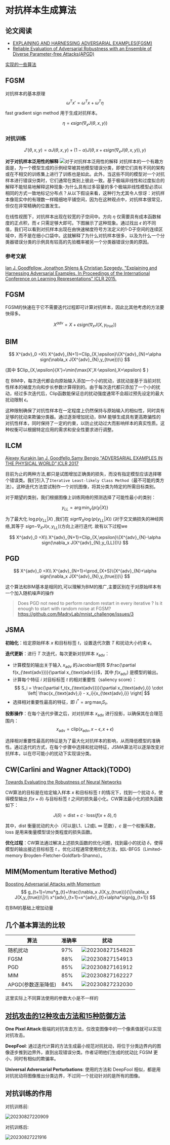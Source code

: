 <head>
    <script src="https://cdn.mathjax.org/mathjax/latest/MathJax.js?config=TeX-AMS-MML_HTMLorMML" type="text/javascript"></script>
    <script type="text/x-mathjax-config">
        MathJax.Hub.Config({
            tex2jax: {
            skipTags: ['script', 'noscript', 'style', 'textarea', 'pre'],
            inlineMath: [['$','$'],["\\(","\\)"]],
            displayMath: [
                ['$$', '$$'],
                ['\\[', '\\]']
                ],
            }
        });
    </script>
</head>

# 对抗样本生成算法

## 论文阅读

+ [EXPLAINING AND HARNESSING ADVERSARIAL EXAMPLES(FGSM)](./EXPLAINING_AND_HARNESSING_ADVERSARIAL_EXAMPLES.md)
+ [Reliable Evaluation of Adversarial Robustness with an Ensemble of Diverse Parameter-free Attacks(APGD)](./PGD.md)


[实现的一些算法](https://github.com/Mintisn/ADVERSARIALEXAMPLES)


## FGSM

对抗样本的基本原理
$$
\omega^T x'=\omega^T x+\omega^T \eta
$$

fast gradient sign method 用于生成对抗样本。

$$
\eta=\epsilon sign(\nabla_x J(\theta,x,y))
$$

### 对抗训练

$$
J'(\theta,x,y)=\alpha J(\theta,x,y)+(1-\alpha)J(\theta,x+\epsilon sign(\nabla_x J(\theta,x,y)),y)
$$

**对于对抗样本泛用性的解释**
![对于对抗样本泛用性的解释](https://cdn.jsdelivr.net/gh/Mintisn/Images@main/githubPictures/20230725113134.png)
对抗样本的一个有趣方面是，为一个模型生成的示例经常被其他模型错误分类，即使它们具有不同的架构或在不相交的训练集上进行了训练也是如此。此外，当这些不同的模型对一个对抗样本进行错误分类时，它们通常在类别上彼此一致。基于极端非线性和过度拟合的解释不能轻易地解释这种现象-为什么具有过多容量的多个极端非线性模型必须以相同的方式一致地标记分布点？从以下假设来看，这种行为尤其令人惊讶：对抗样本像现实中的有理数一样精细地平铺空间，因为在这种观点中，对抗样本很常见，但仅在非常精确的位置发生。

在线性视图下，对抗样本出现在较宽的子空间中。方向 $\eta$ 仅需要具有成本函数梯度的正点积，而 $\epsilon$ 只需足够大即可。下图展示了这种现象。通过找出 $\epsilon$ 的不同值，我们可以看到对抗样本出现在由快速梯度符号方法定义的1-D子空间的连续区域中，而不是在细小口袋中。这就解释了为什么对抗样本很多，以及为什么一个分类器错误分类的示例具有较高的先验概率被另一个分类器错误分类的原因。

### 参考文献
[Ian J. Goodfellow, Jonathon Shlens & Christian Szegedy. "Explaining and Harnessing Adversarial Examples. In Proceedings of the International Conference on Learning Representations" ICLR,2015.](https://arxiv.org/abs/1412.6572)

## FGSM

FGSM的快速在于它不需要迭代过程即可计算对抗样本，因此比其他考虑的方法要快得多。

$$
X^{adv}=X+\epsilon sign(\nabla_x J(X,y_{true}))
$$

## BIM

$$
X^{adv}_0 =X\\
X^{adv}_{N+1}=Clip_{X,\epsilon}\{X^{adv}_{N}+\alpha sign(\nabla_x J(X^{adv}_{N},y_{true}))\}
$$

(其中 $Clip_{X,\epsilon}\{X'\}=\min(\max(X',X-\epsilon),X+\epsilon) $ )

在 BIM中，每次迭代都会向原始输入添加一个小的扰动，该扰动是基于当前对抗性样本的梯度方向和步长参数计算得到的。由于每次迭代都只添加了一个小的扰动，经过多次迭代后，Clip函数能保证总的扰动强度通常不会超过预先设定的最大扰动限制 $\epsilon$。

这种限制确保了对抗性样本在一定程度上仍然保持与原始输入的相似性，同时具有足够的扰动来欺骗分类器。通过逐渐增加扰动，BIM 能够生成具有更高欺骗性的对抗性样本，同时保持了一定的约束，以防止扰动过大而影响样本的真实性质。这种权衡可以根据特定应用的需求和安全性要求进行调整。

## ILCM

[Alexey Kurakin,Ian J. Goodfello,Samy Bengio "ADVERSARIAL EXAMPLES IN THE PHYSICAL WORLD",ICLR,2017](https://arxiv.org/pdf/1607.02533.pdf)

目前为止的两种方法,都只是试图增加正确类的损失，而没有指定模型应该选择哪个错误类。我们引入了`Iterative Least-likely Class Method`（最不可能的类方法）。这种迭代方法尝试制作一个对抗图像，将其分类为特定的所需目标类别。

对于期望的类别，我们根据图像上训练网络的预测选择了可能性最小的类别：

$$
y_{LL}=\arg\min_{y}\{p(y|X)\}
$$

为了最大化 $\log p(y_{LL}\vert X)$ ,我们在 $sign{\nabla_{X} \log(p(y_{LL}\vert X))}$ (对于交叉熵损失的神经网络,其等于 $sign{-\nabla_{X}J(x,y_{LL})}$)方向上进行迭代. 故有以下过程we

$$
X^{adv}_0 =X\\
X^{adv}_{N+1}=Clip_{X,\epsilon}\{X^{adv}_{N}-\alpha sign(\nabla_x J(X^{adv}_{N},y_{LL}))\}
$$

## PGD
$$
X^{adv}_0 =X\\
X^{adv}_{N+1}=\prod_{X+S}\{X^{adv}_{N}+\alpha sign(\nabla_x J(X^{adv}_{N},y_{true}))\}
$$


这个算法和BIM基本是相同的,可以理解为BIM的推广,主要区别在于对原始样本有一个加入随机噪声的操作

> Does PGD not need to perform random restart in every iterative ? Is it enough to start with random noise at FGSM?
> https://github.com/MadryLab/mnist_challenge/issues/3

## JSMA

**初始化**：给定原始样本 $x$ 和目标标签 $t$，设置迭代次数 $T$ 和扰动大小约束 $\epsilon$。

**迭代更新**：进行 $T$ 次迭代，每次更新对抗样本 $x_{\text{adv}}$：
   - 计算模型的输出关于输入 $x_{\text{adv}}$ 的Jacobian矩阵 $\frac{\partial f(x_{\text{adv}})}{\partial x_{\text{adv}}}$，其中 $f(x_{\text{adv}})$ 是模型的输出。
   - 计算每个特征 $i$ 对目标标签 $t$ 的相对重要性（saliency score）：
$$
S_i = \frac{\partial f_t(x_{\text{adv}})}{\partial x_{\text{adv},i}} \cdot \left| \frac{x_{\text{adv},i} - x_i}{x_{\text{adv},i}} \right|
$$
   - 选择相对重要性最高的特征，即 $i^* = \arg \max_i S_i$。

**投影操作**：在每个迭代步骤之后，对对抗样本 $x_{\text{adv}}$ 进行投影，以确保其在合理范围内：
$$
x_{\text{adv}} = \text{clip}(x_{\text{adv}}, x - \epsilon, x + \epsilon)
$$


选择相对重要性最高的特征是为了最大化对抗样本的影响，从而降低模型的准确性。通过迭代的方式，在每个步骤中选择和扰动特征，JSMA算法可以逐渐改变对抗样本，以在尽可能小的扰动下实现误分类。

## CW(Carlini and Wagner Attack)(TODO)

[Towards Evaluating the Robustness of Neural Networks](https://nicholas.carlini.com/papers/2017_sp_nnrobustattacks.pdf)

CW算法的目标是在给定输入样本 $x$ 和目标标签 $t$ 的情况下，找到一个扰动 $\delta$，使得模型输出 $f(x + \delta)$ 与目标标签 $t$ 之间的损失最小化。CW算法最小化的损失函数如下：

$$
   J(\delta) = \text{dist} + c \cdot \text{loss}(f(x + \delta), t) 
$$

   其中，$\text{dist}$ 衡量扰动的大小（可以是L1、L2或L $\infty$ 范数），$c$ 是一个权衡系数，$\text{loss}$ 是用来衡量模型误分类程度的损失函数。

**优化过程**：CW算法通过解决上述损失函数的优化问题，找到最小的扰动 $\delta$，使得模型的输出接近目标标签 $t$ 。优化过程通常使用优化方法，如L-BFGS（Limited-memory Broyden-Fletcher-Goldfarb-Shanno）。

## MIM(Momentum Iterative Method)
[Boosting Adversarial Attacks with Momentum](https://arxiv.org/pdf/1710.06081.pdf)
$$
g_{t+1}=\mu*g_{t}+\frac{\nabla_x J(X,y_{true})}{\|\nabla_x J(X,y_{true})\|}\\
x^{adv}_{t+1}=x^{adv}_{t}+\alpha*sign(g_{t+1})
$$

在BIM的基础上增加动量

## 几个基本算法的比较


| 算法 | 准确率 | 扰动 |
|-------|-------|-------|
|随机扰动|97%|![20230827154828](https://cdn.jsdelivr.net/gh/Mintisn/Images@main/githubPictures/20230827154828.png)|
| FGSM | 88% | ![20230827154913](https://cdn.jsdelivr.net/gh/Mintisn/Images@main/githubPictures/20230827154913.png) |
| PGD | 85% |![20230827161912](https://cdn.jsdelivr.net/gh/Mintisn/Images@main/githubPictures/20230827161912.png)|
|MIM|85%|![20230827162227](https://cdn.jsdelivr.net/gh/Mintisn/Images@main/githubPictures/20230827162227.png)|
|APGD(参数逐渐降低)|84%|![20230827232030](https://cdn.jsdelivr.net/gh/Mintisn/Images@main/githubPictures/20230827232030.png)|

这里实际上不同算法使用的参数大小是不一样的


## [对抗攻击的12种攻击方法和15种防御方法](https://www.jiqizhixin.com/articles/2018-03-05-4)

**One Pixel Attack**:极端的对抗攻击方法，仅改变图像中的一个像素值就可以实现对抗攻击。

**DeepFool**:
通过迭代计算的方法生成最小规范对抗扰动，将位于分类边界内的图像逐步推到边界外，直到出现错误分类。作者证明他们生成的扰动比 FGSM 更小，同时有相似的欺骗率。

**Universal Adversarial Perturbations**:
使用的方法和 DeepFool 相似，都是用对抗扰动将图像推出分类边界，不过同一个扰动针对的是所有的图像。

## 对抗训练的作用

对抗训练前:

![20230827220909](https://cdn.jsdelivr.net/gh/Mintisn/Images@main/githubPictures/20230827220909.png)

对抗训练后:

![20230827221916](https://cdn.jsdelivr.net/gh/Mintisn/Images@main/githubPictures/20230827221916.png)